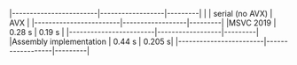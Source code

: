 |------------------------|------------------|---------|
|                        |  serial (no AVX) |  AVX    |
|------------------------|------------------|---------|
|MSVC 2019               |       0.28 s     |  0.19 s |
|------------------------|------------------|---------|
|Assembly implementation |       0.44 s     |  0.205 s|
|------------------------|------------------|---------|
